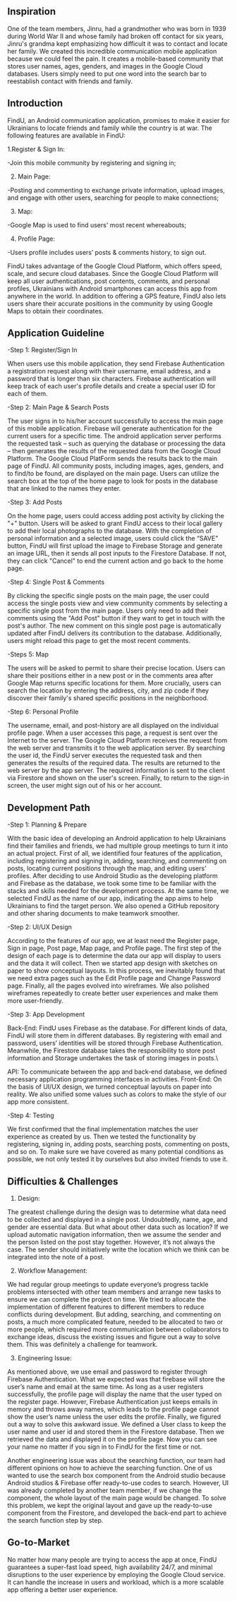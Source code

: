 ## Inspiration

One of the team members, Jinru, had a grandmother who was born in 1939 during World War II and whose family had broken off contact for six years, Jinru's grandma kept emphasizing how difficult it was to contact and locate her family. We created this incredible communication mobile application because we could feel the pain. It creates a mobile-based community that stores user names, ages, genders, and images in the Google Cloud databases. Users simply need to put one word into the search bar to reestablish contact with friends and family.

## Introduction

FindU, an Android communication application, promises to make it easier for Ukrainians to locate friends and family while the country is at war. The following features are available in FindU:


1.Register & Sign In:

-Join this mobile community by registering and signing in;

2. Main Page: 

-Posting and commenting to exchange private information, upload images, and engage with other users, searching for people to make connections; 

3. Map: 

-Google Map is used to find users' most recent whereabouts;

4. Profile Page: 

-Users profile includes users’ posts & comments history, to sign out.


FindU takes advantage of the Google Cloud Platform, which offers speed, scale, and secure cloud databases. Since the Google Cloud Platform will keep all user authentications, post contents, comments, and personal profiles, Ukrainians with Android smartphones can access this app from anywhere in the world. In addition to offering a GPS feature, FindU also lets users share their accurate positions in the community by using Google Maps to obtain their coordinates.

## Application Guideline

-Step 1: Register/Sign In

When users use this mobile application, they send Firebase Authentication a registration request along with their username, email address, and a password that is longer than six characters. Firebase authentication will keep track of each user's profile details and create a special user ID for each of them.

-Step 2: Main Page & Search Posts

The user signs in to his/her account successfully to access the main page of this mobile application. Firebase will generate authentication for the current users for a specific time. The android application server performs the requested task – such as querying the database or processing the data – then generates the results of the requested data from the Google Cloud Platform. The Google Cloud PlatForm sends the results back to the main page of FindU. All community posts, including images, ages, genders, and to find/to be found, are displayed on the main page. Users can utilize the search box at the top of the home page to look for posts in the database that are linked to the names they enter. 

-Step 3: Add Posts 

On the home page, users could access adding post activity by clicking the "+" button. Users will be asked to grant FindU access to their local gallery to add their local photographs to the database. With the completion of personal information and a selected image, users could click the “SAVE” button, FindU will first upload the image to Firebase Storage and generate an image URL, then it sends all post inputs to the Firestore Database. If not, they can click "Cancel" to end the current action and go back to the home page.

-Step 4: Single Post & Comments

By clicking the specific single posts on the main page, the user could access the single posts view and view community comments by selecting a specific single post from the main page. Users only need to add their comments using the "Add Post" button if they want to get in touch with the post's author. The new comment on this single post page is automatically updated after FindU delivers its contribution to the database. Additionally, users might reload this page to get the most recent comments.

-Steps 5: Map

The users will be asked to permit to share their precise location. Users can share their positions either in a new post or in the comments area after Google Map returns specific locations for them. More crucially, users can search the location by entering the address, city, and zip code if they discover their family's shared specific positions in the neighborhood.

-Step 6: Personal Profile

The username, email, and post-history are all displayed on the individual profile page. When a user accesses this page, a request is sent over the Internet to the server. The Google Cloud Platform receives the request from the web server and transmits it to the web application server. By searching the user id, the FindU server executes the requested task and then generates the results of the required data. The results are returned to the web server by the app server. The required information is sent to the client via Firestore and shown on the user's screen. Finally, to return to the sign-in screen, the user might sign out of his or her account.



## Development Path

-Step 1: Planning & Prepare

With the basic idea of developing an Android application to help Ukrainians find their families and friends, we had multiple group meetings to turn it into an actual project. First of all, we identified four features of the application, including registering and signing in, adding, searching, and commenting on posts, locating current positions through the map, and editing users’ profiles. After deciding to use Android Studio as the developing platform and Firebase as the database, we took some time to be familiar with the stacks and skills needed for the development process. At the same time, we selected FindU as the name of our app, indicating the app aims to help Ukrainians to find the target person. We also opened a GitHub repository and other sharing documents to make teamwork smoother.

-Step 2: UI/UX Design

According to the features of our app, we at least need the Register page, Sign in page, Post page, Map page, and Profile page. The first step of the design of each page is to determine the data our app will display to users and the data it will collect. Then we started app design with sketches on paper to show conceptual layouts. In this process, we inevitably found that we need extra pages such as the Edit Profile page and Change Password page. Finally, all the pages evolved into wireframes. We also polished wireframes repeatedly to create better user experiences and make them more user-friendly.

-Step 3: App Development

Back-End: FindU uses Firebase as the database. For different kinds of data, FindU will store them in different databases. By registering with email and password, users’ identities will be stored through Firebase Authentication. Meanwhile, the Firestore database takes the responsibility to store post information and Storage undertakes the task of storing images in posts.\

API: To communicate between the app and back-end database, we defined necessary application programming interfaces in activities.
Front-End: On the basis of UI/UX design, we turned conceptual layouts on paper into reality. We also unified some values such as colors to make the style of our app more consistent.

-Step 4: Testing

We first confirmed that the final implementation matches the user experience as created by us. Then we tested the functionality by registering, signing in, adding posts, searching posts, commenting on posts, and so on. To make sure we have covered as many potential conditions as possible, we not only tested it by ourselves but also invited friends to use it.


## Difficulties & Challenges

1. Design:

The greatest challenge during the design was to determine what data need to be collected and displayed in a single post. Undoubtedly, name, age, and gender are essential data. But what about other data such as location? If we upload automatic navigation information, then we assume the sender and the person listed on the post stay together. However, it’s not always the case. The sender should initiatively write the location which we think can be integrated into the note of a post.

2. Workflow Management:

We had regular group meetings to update everyone’s progress tackle problems intersected with other team members and arrange new tasks to ensure we can complete the project on time. We tried to allocate the implementation of different features to different members to reduce conflicts during development. But adding, searching, and commenting on posts, a much more complicated feature, needed to be allocated to two or more people, which required more communication between collaborators to exchange ideas, discuss the existing issues and figure out a way to solve them. This was definitely a challenge for teamwork.

3. Engineering Issue:

As mentioned above, we use email and password to register through Firebase Authentication. What we expected was that firebase will store the user’s name and email at the same time. As long as a user registers successfully, the profile page will display the name that the user typed on the register page. However, Firebase Authentication just keeps emails in memory and throws away names, which leads to the profile page cannot show the user’s name unless the user edits the profile. Finally, we figured out a way to solve this awkward issue. We defined a User class to keep the user name and user id and stored them in the Firestore database. Then we retrieved the data and displayed it on the profile page. Now you can see your name no matter if you sign in to FindU for the first time or not. 


Another engineering issue was about the searching function, our team had different opinions on how to achieve the searching function. One of us wanted to use the search box component from the Android studio because Android studios & Firebase offer ready-to-use codes to search. However, UI was already completed by another team member, if we change the component, the whole layout of the main page would be changed. To solve this problem, we kept the original layout and gave up the ready-to-use component from the Firestore, and developed the back-end part to achieve the search function step by step. 

## Go-to-Market 

No matter how many people are trying to access the app at once, FindU guarantees a super-fast load speed, high availability 24/7, and minimal disruptions to the user experience by employing the Google Cloud service. It can handle the increase in users and workload, which is a more scalable app offering a better user experience.

